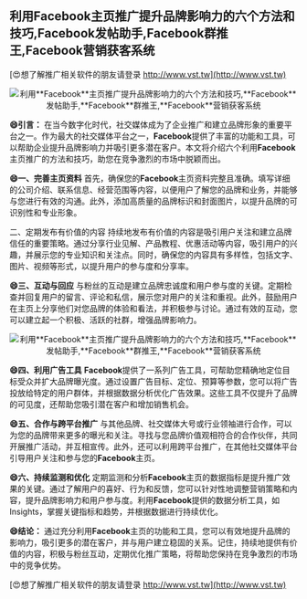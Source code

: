 ## **利用**Facebook**主页推广提升品牌影响力的六个方法和技巧,**Facebook**发帖助手,**Facebook**群推王,**Facebook**营销获客系统**

[😍想了解推广相关软件的朋友请登录 http://www.vst.tw](http://www.vst.tw)

 <center><img src="https://vst.tw/MP4/tuiguang/png/4.png" alt="利用**Facebook**主页推广提升品牌影响力的六个方法和技巧,**Facebook**发帖助手,**Facebook**群推王,**Facebook**营销获客系统"></center>

**😄引言：**
在当今数字化时代，社交媒体成为了企业推广和建立品牌形象的重要平台之一。作为最大的社交媒体平台之一，**Facebook**提供了丰富的功能和工具，可以帮助企业提升品牌影响力并吸引更多潜在客户。本文将介绍六个利用**Facebook**主页推广的方法和技巧，助您在竞争激烈的市场中脱颖而出。

**😄一、完善主页资料**
首先，确保您的**Facebook**主页资料完整且准确。填写详细的公司介绍、联系信息、经营范围等内容，以便用户了解您的品牌和业务，并能够与您进行有效的沟通。此外，添加高质量的品牌标识和封面图片，以提升品牌的可识别性和专业形象。

二、定期发布有价值的内容
持续地发布有价值的内容是吸引用户关注和建立品牌信任的重要策略。通过分享行业见解、产品教程、优惠活动等内容，吸引用户的兴趣，并展示您的专业知识和关注点。同时，确保您的内容具有多样性，包括文字、图片、视频等形式，以提升用户的参与度和分享率。

**😄三、互动与回应**
与粉丝的互动是建立品牌忠诚度和用户参与度的关键。定期检查并回复用户的留言、评论和私信，展示您对用户的关注和重视。此外，鼓励用户在主页上分享他们对您品牌的体验和看法，并积极参与讨论。通过有效的互动，您可以建立起一个积极、活跃的社群，增强品牌影响力。

 <center><img src="https://vst.tw/MP4/tuiguang/png/3.png" alt="利用**Facebook**主页推广提升品牌影响力的六个方法和技巧,**Facebook**发帖助手,**Facebook**群推王,**Facebook**营销获客系统"></center>

**😄四、利用广告工具**
**Facebook**提供了一系列广告工具，可帮助您精确地定位目标受众并扩大品牌曝光度。通过设置广告目标、定位、预算等参数，您可以将广告投放给特定的用户群体，并根据数据分析优化广告效果。这些工具不仅提升了品牌的可见度，还帮助您吸引潜在客户和增加销售机会。

**😄五、合作与跨平台推广**
与其他品牌、社交媒体大号或行业领袖进行合作，可以为您的品牌带来更多的曝光和关注。寻找与您品牌价值观相符合的合作伙伴，共同开展推广活动，并互相宣传。此外，还可以利用跨平台推广，在其他社交媒体平台引导用户关注和参与您的**Facebook**主页。

**😄六、持续监测和优化**
定期监测和分析**Facebook**主页的数据指标是提升推广效果的关键。通过了解用户的喜好、行为和反馈，您可以针对性地调整营销策略和内容，提升品牌影响力和用户参与度。利用**Facebook**提供的数据分析工具，如Insights，掌握关键指标和趋势，并根据数据进行持续优化。

**😄结论：**
通过充分利用**Facebook**主页的功能和工具，您可以有效地提升品牌的影响力，吸引更多的潜在客户，并与用户建立稳固的关系。记住，持续地提供有价值的内容，积极与粉丝互动，定期优化推广策略，将帮助您保持在竞争激烈的市场中的竞争优势。

[😍想了解推广相关软件的朋友请登录 http://www.vst.tw](http://www.vst.tw)



